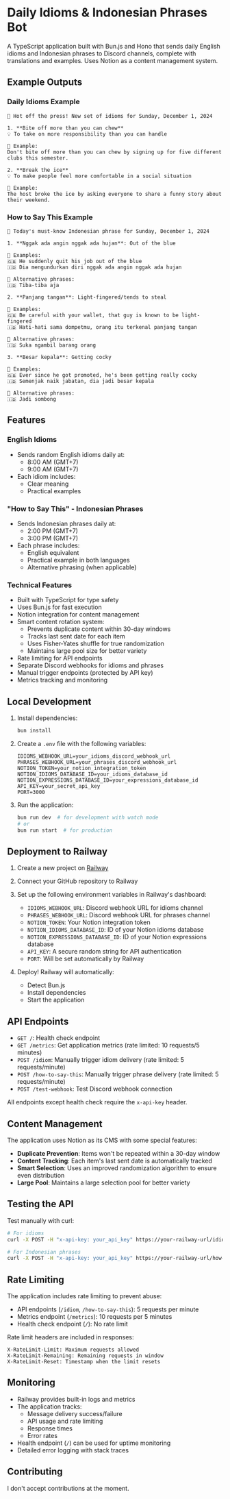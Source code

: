 # Daily Idioms & Indonesian Phrases Bot

A TypeScript application built with Bun.js and Hono that sends daily English idioms and Indonesian phrases to Discord channels, complete with translations and examples. Uses Notion as a content management system.

## Example Outputs

### Daily Idioms Example

```
🌟 Hot off the press! New set of idioms for Sunday, December 1, 2024

1. **Bite off more than you can chew**
💡 To take on more responsibility than you can handle

📝 Example:
Don't bite off more than you can chew by signing up for five different clubs this semester.

2. **Break the ice**
💡 To make people feel more comfortable in a social situation

📝 Example:
The host broke the ice by asking everyone to share a funny story about their weekend.
```

### How to Say This Example

```
🎯 Today's must-know Indonesian phrase for Sunday, December 1, 2024

1. **Nggak ada angin nggak ada hujan**: Out of the blue

📝 Examples:
🇬🇧 He suddenly quit his job out of the blue
🇮🇩 Dia mengundurkan diri nggak ada angin nggak ada hujan

💫 Alternative phrases:
🇮🇩 Tiba-tiba aja

2. **Panjang tangan**: Light-fingered/tends to steal

📝 Examples:
🇬🇧 Be careful with your wallet, that guy is known to be light-fingered
🇮🇩 Hati-hati sama dompetmu, orang itu terkenal panjang tangan

💫 Alternative phrases:
🇮🇩 Suka ngambil barang orang

3. **Besar kepala**: Getting cocky

📝 Examples:
🇬🇧 Ever since he got promoted, he's been getting really cocky
🇮🇩 Semenjak naik jabatan, dia jadi besar kepala

💫 Alternative phrases:
🇮🇩 Jadi sombong
```

## Features

### English Idioms

- Sends random English idioms daily at:
  - 8:00 AM (GMT+7)
  - 9:00 AM (GMT+7)
- Each idiom includes:
  - Clear meaning
  - Practical examples

### "How to Say This" - Indonesian Phrases

- Sends Indonesian phrases daily at:
  - 2:00 PM (GMT+7)
  - 3:00 PM (GMT+7)
- Each phrase includes:
  - English equivalent
  - Practical example in both languages
  - Alternative phrasing (when applicable)

### Technical Features

- Built with TypeScript for type safety
- Uses Bun.js for fast execution
- Notion integration for content management
- Smart content rotation system:
  - Prevents duplicate content within 30-day windows
  - Tracks last sent date for each item
  - Uses Fisher-Yates shuffle for true randomization
  - Maintains large pool size for better variety
- Rate limiting for API endpoints
- Separate Discord webhooks for idioms and phrases
- Manual trigger endpoints (protected by API key)
- Metrics tracking and monitoring

## Local Development

1. Install dependencies:

   ```bash
   bun install
   ```

2. Create a `.env` file with the following variables:

   ```
   IDIOMS_WEBHOOK_URL=your_idioms_discord_webhook_url
   PHRASES_WEBHOOK_URL=your_phrases_discord_webhook_url
   NOTION_TOKEN=your_notion_integration_token
   NOTION_IDIOMS_DATABASE_ID=your_idioms_database_id
   NOTION_EXPRESSIONS_DATABASE_ID=your_expressions_database_id
   API_KEY=your_secret_api_key
   PORT=3000
   ```

3. Run the application:
   ```bash
   bun run dev  # for development with watch mode
   # or
   bun run start  # for production
   ```

## Deployment to Railway

1. Create a new project on [Railway](https://railway.app)

2. Connect your GitHub repository to Railway

3. Set up the following environment variables in Railway's dashboard:

   - `IDIOMS_WEBHOOK_URL`: Discord webhook URL for idioms channel
   - `PHRASES_WEBHOOK_URL`: Discord webhook URL for phrases channel
   - `NOTION_TOKEN`: Your Notion integration token
   - `NOTION_IDIOMS_DATABASE_ID`: ID of your Notion idioms database
   - `NOTION_EXPRESSIONS_DATABASE_ID`: ID of your Notion expressions database
   - `API_KEY`: A secure random string for API authentication
   - `PORT`: Will be set automatically by Railway

4. Deploy! Railway will automatically:
   - Detect Bun.js
   - Install dependencies
   - Start the application

## API Endpoints

- `GET /`: Health check endpoint
- `GET /metrics`: Get application metrics (rate limited: 10 requests/5 minutes)
- `POST /idiom`: Manually trigger idiom delivery (rate limited: 5 requests/minute)
- `POST /how-to-say-this`: Manually trigger phrase delivery (rate limited: 5 requests/minute)
- `POST /test-webhook`: Test Discord webhook connection

All endpoints except health check require the `x-api-key` header.

## Content Management

The application uses Notion as its CMS with some special features:

- **Duplicate Prevention**: Items won't be repeated within a 30-day window
- **Content Tracking**: Each item's last sent date is automatically tracked
- **Smart Selection**: Uses an improved randomization algorithm to ensure even distribution
- **Large Pool**: Maintains a large selection pool for better variety

## Testing the API

Test manually with curl:

```bash
# For idioms
curl -X POST -H "x-api-key: your_api_key" https://your-railway-url/idiom

# For Indonesian phrases
curl -X POST -H "x-api-key: your_api_key" https://your-railway-url/how-to-say-this
```

## Rate Limiting

The application includes rate limiting to prevent abuse:

- API endpoints (`/idiom`, `/how-to-say-this`): 5 requests per minute
- Metrics endpoint (`/metrics`): 10 requests per 5 minutes
- Health check endpoint (`/`): No rate limit

Rate limit headers are included in responses:

```
X-RateLimit-Limit: Maximum requests allowed
X-RateLimit-Remaining: Remaining requests in window
X-RateLimit-Reset: Timestamp when the limit resets
```

## Monitoring

- Railway provides built-in logs and metrics
- The application tracks:
  - Message delivery success/failure
  - API usage and rate limiting
  - Response times
  - Error rates
- Health endpoint (`/`) can be used for uptime monitoring
- Detailed error logging with stack traces

## Contributing

I don't accept contributions at the moment.
